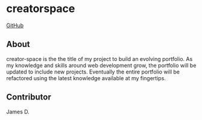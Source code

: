 # creatorspace

[GitHub](https://jtdprogramming.github.io/creator-space/)

## About
creator-space is the the title of my project to build an evolving portfolio. As my knowledge and skills around web development grow, the portfolio will be updated to include new projects. Eventually the entire portfolio will be refactored using the latest knowledge available at my fingertips.

## Contributor
James D.
